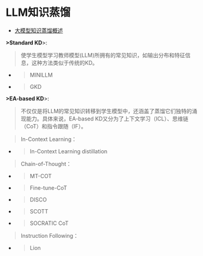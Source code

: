 # LLM知识蒸馏
*   [大模型知识蒸馏概述](https://www.zhihu.com/question/625415893/answer/3243565375)

**\>Standard KD**\>:

> 使学生模型学习教师模型(LLM)所拥有的常见知识，如输出分布和特征信息，这种方法类似于传统的KD。

*   > MINILLM
    
*   > GKD
    

**\>EA-based KD**\>:

> 不仅仅是将LLM的常见知识转移到学生模型中，还涵盖了蒸馏它们独特的涌现能力。具体来说，EA-based KD又分为了上下文学习（ICL）、思维链（CoT）和指令跟随（IF）。

> In-Context Learning：

*   > In-Context Learning distillation
    

> Chain-of-Thought：

*   > MT-COT
    
*   > Fine-tune-CoT
    
*   > DISCO
    
*   > SCOTT
    
*   > SOCRATIC CoT
    

> Instruction Following：

*   > Lion